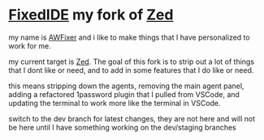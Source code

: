 [Zed]: https://zed.dev
[AWFixer]: https://theautist.me
[FixedIDE]: https://theautist.me/blog/fixedide

# [FixedIDE] my fork of [Zed]

my name is [AWFixer] and i like to make things that I have personalized to work for me.

my current target is [Zed]. The goal of this fork is to strip out a lot of things that I dont like or need, and to add in some features that I do like or need.

this means stripping down the agents, removing the main agent panel, adding a refactored 1password plugin that I pulled from VSCode, and updating the terminal to work more like the terminal in VSCode.

switch to the dev branch for latest changes, they are not here and will not be here until I have something working on the dev/staging branches
